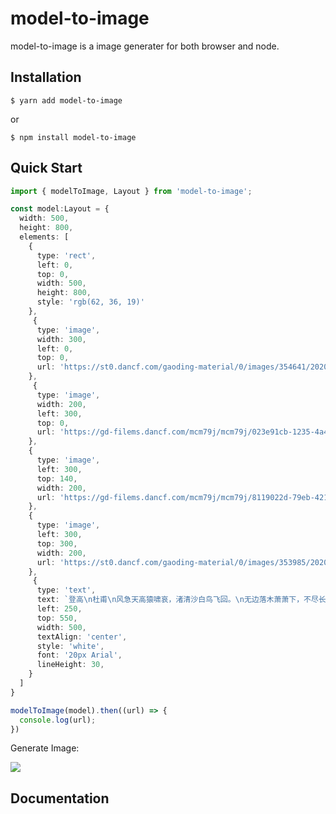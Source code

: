 # model-to-image
model-to-image is a image generater for both browser and node.


## Installation
```
$ yarn add model-to-image
```
or
```
$ npm install model-to-image
```

## Quick Start

```ts
import { modelToImage, Layout } from 'model-to-image';

const model:Layout = {
  width: 500,
  height: 800,
  elements: [
    {
      type: 'rect',
      left: 0,
      top: 0,
      width: 500,
      height: 800,
      style: 'rgb(62, 36, 19)'
    },
     {
      type: 'image',
      width: 300,
      left: 0,
      top: 0,
      url: 'https://st0.dancf.com/gaoding-material/0/images/354641/20200108-213854-NjUJI.jpg'
    },
     {
      type: 'image',
      width: 200,
      left: 300,
      top: 0,
      url: 'https://gd-filems.dancf.com/mcm79j/mcm79j/023e91cb-1235-4a45-b782-eba93e4250aa14867.jpg'
    },
    {
      type: 'image',
      left: 300,
      top: 140,
      width: 200,
      url: 'https://gd-filems.dancf.com/mcm79j/mcm79j/8119022d-79eb-421e-9c8e-0e5e1418dee314866.png'
    },
    {
      type: 'image',
      left: 300,
      top: 300,
      width: 200,
      url: 'https://st0.dancf.com/gaoding-material/0/images/353985/20200108-213027-qjucQ.jpg'
    },
     {
      type: 'text',
      text: `登高\n杜甫\n风急天高猿啸哀，渚清沙白鸟飞回。\n无边落木萧萧下，不尽长江滚滚来。\n万里悲秋常作客，百年多病独登台。\n艰难苦恨繁霜鬓，潦倒新停浊酒杯。\n`,
      left: 250,
      top: 550,
      width: 500,
      textAlign: 'center',
      style: 'white',
      font: '20px Arial',
      lineHeight: 30,
    }
  ]
}

modelToImage(model).then((url) => {
  console.log(url);
})

```
Generate Image:

<img src="https://gd-filems.dancf.com/mcm79j/mcm79j/75617/72fc2f47-57d8-4e12-b64b-918059403d4e2867389.png" />

## Documentation

